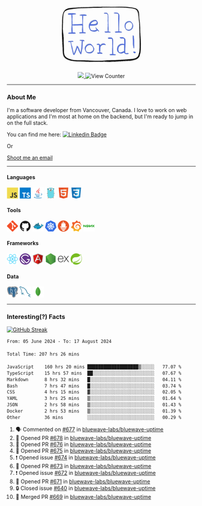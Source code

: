 <div align="center">
    <img src="./img/hello_world.webp" height="200px" width="">
    <div>
        <a href="https://www.linkedin.com/in/ajhollid">
            <img src="https://img.shields.io/badge/LinkedIn-blue"/>
        </a>
        <img src="https://komarev.com/ghpvc/?username=ajhollid&color=yellow" alt="View Counter">
    </div>
</div>

---

### About Me

I'm a software developer from Vancouver, Canada. I love to work on web applications and I'm most at home on the backend, but I'm ready to jump in on the full stack.

You can find me here: [![Linkedin Badge](https://img.shields.io/badge/-ajhollid-blue?style=flat&logo=Linkedin&logoColor=white)](https://www.linkedin.com/in/ajhollid)

Or

[Shoot me an email](mailto:ajhollid@gmail.com)

---

#### Languages

<div>
    <img src="./img/devicons/javascript-original.svg" width=30 height=30 alt="JavaScript">
    <img src="/img/devicons/typescript-original.svg" width=30 height=30 alt="TypeScript">
    <img src="./img/devicons/java-original.svg" width=30 height=30 alt="Java">
    <img src="./img/devicons/go-original.svg" width=30 height=30 alt="Golang">
    <img src="./img/devicons/html5-original.svg" width=30 height=30 alt="HTML 5">
    <img src="./img/devicons/css3-original.svg" width=30 height=30 alt="CSS 3">
</div>

#### Tools

<div>
    <img src="./img/devicons/git-original.svg" width=30 height=30 alt="Git">
    <img src="./img/devicons/github-original.svg" width=30 height=30 alt="Github">
    <img src="./img/devicons/docker-original.svg" width=30 
    height=30 alt="Docker">
    <img src="./img/devicons/kubernetes-original.svg" width=30 height=30 alt="K8">
    <img src="./img/devicons/prometheus-original.svg" width=30 height=30 alt="Prometheus">
    <img src="./img/devicons/grafana-original.svg" width=30 height=30 alt="Grafana">
    <img src="./img/devicons/nginx-original.svg" width=30 height=30 alt="Nginx">
</div>

#### Frameworks

<div>
    <img src="./img/devicons/react-original.svg" width=30 height=30 alt="React">
    <img src="./img/devicons/gatsby-original.svg" width=30 height=30 alt="Gatsby">
    <img src="./img/devicons/angularjs-original.svg" width=30 height=30 alt="AngularJS">
    <img src="./img/devicons/nodejs-original.svg" width=30 height=30 alt="NodeJS">
    <img src="./img/devicons/express-original.svg" width=30 height=30 alt="Express">
    <img src="./img/devicons/spring-original.svg" width=30 height=30 alt="Spring">
</div>

#### Data

<div>
    <img src="./img/devicons/postgresql-original.svg" width=30 height=30 alt="Postgresql">
    <img src="./img/devicons/mysql-original.svg" width=30 height=30 alt="Mysql">
    <img src="./img/devicons/mongodb-original.svg" width=30 height=30 alt="MongoDB">
</div>

---

### Interesting(?) Facts

[![GitHub Streak](http://github-readme-streak-stats.herokuapp.com?user=ajhollid)](https://git.io/streak-stats)

 <!--START_SECTION:waka-->

```txt
From: 05 June 2024 - To: 17 August 2024

Total Time: 207 hrs 26 mins

JavaScript    160 hrs 20 mins ███████████████████▒░░░░░   77.07 %
TypeScript    15 hrs 57 mins  ██░░░░░░░░░░░░░░░░░░░░░░░   07.67 %
Markdown      8 hrs 32 mins   █░░░░░░░░░░░░░░░░░░░░░░░░   04.11 %
Bash          7 hrs 47 mins   █░░░░░░░░░░░░░░░░░░░░░░░░   03.74 %
CSS           4 hrs 15 mins   ▓░░░░░░░░░░░░░░░░░░░░░░░░   02.05 %
YAML          3 hrs 25 mins   ▒░░░░░░░░░░░░░░░░░░░░░░░░   01.64 %
JSON          2 hrs 58 mins   ▒░░░░░░░░░░░░░░░░░░░░░░░░   01.43 %
Docker        2 hrs 53 mins   ▒░░░░░░░░░░░░░░░░░░░░░░░░   01.39 %
Other         36 mins         ░░░░░░░░░░░░░░░░░░░░░░░░░   00.29 %
```

<!--END_SECTION:waka-->


<!--START_SECTION:activity-->
1. 🗣 Commented on [#677](https://github.com/bluewave-labs/bluewave-uptime/pull/677#issuecomment-2297260759) in [bluewave-labs/bluewave-uptime](https://github.com/bluewave-labs/bluewave-uptime)
2. 💪 Opened PR [#678](https://github.com/bluewave-labs/bluewave-uptime/pull/678) in [bluewave-labs/bluewave-uptime](https://github.com/bluewave-labs/bluewave-uptime)
3. 💪 Opened PR [#676](https://github.com/bluewave-labs/bluewave-uptime/pull/676) in [bluewave-labs/bluewave-uptime](https://github.com/bluewave-labs/bluewave-uptime)
4. 💪 Opened PR [#675](https://github.com/bluewave-labs/bluewave-uptime/pull/675) in [bluewave-labs/bluewave-uptime](https://github.com/bluewave-labs/bluewave-uptime)
5. ❗ Opened issue [#674](https://github.com/bluewave-labs/bluewave-uptime/issues/674) in [bluewave-labs/bluewave-uptime](https://github.com/bluewave-labs/bluewave-uptime)
6. 💪 Opened PR [#673](https://github.com/bluewave-labs/bluewave-uptime/pull/673) in [bluewave-labs/bluewave-uptime](https://github.com/bluewave-labs/bluewave-uptime)
7. ❗ Opened issue [#672](https://github.com/bluewave-labs/bluewave-uptime/issues/672) in [bluewave-labs/bluewave-uptime](https://github.com/bluewave-labs/bluewave-uptime)
8. 💪 Opened PR [#671](https://github.com/bluewave-labs/bluewave-uptime/pull/671) in [bluewave-labs/bluewave-uptime](https://github.com/bluewave-labs/bluewave-uptime)
9. 🔒 Closed issue [#640](https://github.com/bluewave-labs/bluewave-uptime/issues/640) in [bluewave-labs/bluewave-uptime](https://github.com/bluewave-labs/bluewave-uptime)
10. 🎉 Merged PR [#669](https://github.com/bluewave-labs/bluewave-uptime/pull/669) in [bluewave-labs/bluewave-uptime](https://github.com/bluewave-labs/bluewave-uptime)
<!--END_SECTION:activity-->
